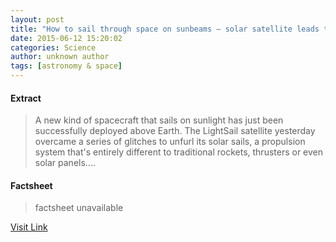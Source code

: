 ```yaml
---
layout: post
title: "How to sail through space on sunbeams – solar satellite leads the way"
date: 2015-06-12 15:20:02
categories: Science
author: unknown author
tags: [astronomy & space]
---
```



#### Extract
>A new kind of spacecraft that sails on sunlight has just been successfully deployed above Earth. The LightSail satellite yesterday overcame a series of glitches to unfurl its solar sails, a propulsion system that's entirely different to traditional rockets, thrusters or even solar panels....

#### Factsheet
>factsheet unavailable

[Visit Link](http://phys.org/news353310334.html)


